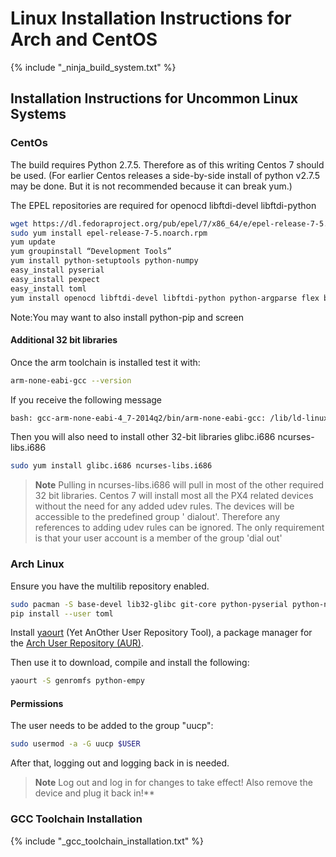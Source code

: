 # Linux Installation Instructions for Arch and CentOS

<!-- import docs ninja build system -->
{% include "_ninja_build_system.txt" %}


## Installation Instructions for Uncommon Linux Systems

### CentOs

The build requires Python 2.7.5. Therefore as of this writing Centos 7 should be used.
(For earlier Centos releases a side-by-side install of python v2.7.5 may be done. But it is not recommended because it can break yum.)

The EPEL repositories are required for openocd libftdi-devel libftdi-python

```sh
wget https://dl.fedoraproject.org/pub/epel/7/x86_64/e/epel-release-7-5.noarch.rpm
sudo yum install epel-release-7-5.noarch.rpm
yum update
yum groupinstall “Development Tools”
yum install python-setuptools python-numpy
easy_install pyserial
easy_install pexpect
easy_install toml
yum install openocd libftdi-devel libftdi-python python-argparse flex bison-devel ncurses-devel ncurses-libs autoconf texinfo libtool zlib-devel cmake
```

Note:You may want to also install  python-pip and screen

#### Additional 32 bit libraries

Once the arm toolchain is installed test it with:

```sh
arm-none-eabi-gcc --version
```
If you receive the following message

```sh
bash: gcc-arm-none-eabi-4_7-2014q2/bin/arm-none-eabi-gcc: /lib/ld-linux.so.2: bad ELF interpreter: No such file or directory
```
Then you will also need to install other 32-bit libraries glibc.i686 ncurses-libs.i686

```sh
sudo yum install glibc.i686 ncurses-libs.i686
```

> **Note** Pulling in ncurses-libs.i686 will pull in most of the other required 32 bit libraries. Centos 7 will install most all the PX4 related devices without the need for any added udev rules. The devices will be accessible to the predefined group ' dialout'. Therefore any references to adding udev rules can be ignored. The only requirement is that your user account is a member of the group 'dial out'


### Arch Linux

Ensure you have the multilib repository enabled.

```sh
sudo pacman -S base-devel lib32-glibc git-core python-pyserial python-numpy python-pip zip vim
pip install --user toml
```

Install [yaourt](https://archlinux.fr/yaourt-en) (Yet AnOther User Repository Tool), a package manager for the [Arch User Repository (AUR)](https://wiki.archlinux.org/index.php/Arch_User_Repository).

Then use it to download, compile and install the following:

```sh
yaourt -S genromfs python-empy
```

#### Permissions

The user needs to be added to the group "uucp":

```sh
sudo usermod -a -G uucp $USER
```

After that, logging out and logging back in is needed.


> **Note** Log out and log in for changes to take effect! Also remove the device and plug it back in!**


### GCC Toolchain Installation
<!-- import GCC toolchain common documentation -->
{% include "_gcc_toolchain_installation.txt" %}
